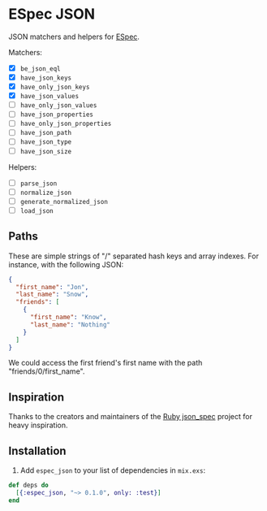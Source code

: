 # ESpec JSON

JSON matchers and helpers for [ESpec](https://github.com/antonmi/espec).

Matchers:

- [x] `be_json_eql`
- [x] `have_json_keys`
- [x] `have_only_json_keys`
- [x] `have_json_values`
- [ ] `have_only_json_values`
- [ ] `have_json_properties`
- [ ] `have_only_json_properties`
- [ ] `have_json_path`
- [ ] `have_json_type`
- [ ] `have_json_size`

Helpers:

- [ ] `parse_json`
- [ ] `normalize_json`
- [ ] `generate_normalized_json`
- [ ] `load_json`

## Paths

These are simple strings of "/" separated hash keys and array indexes. For instance, with the following JSON:

``` json
{
  "first_name": "Jon",
  "last_name": "Snow",
  "friends": [
    {
      "first_name": "Know",
      "last_name": "Nothing"
    }
  ]
}
```

We could access the first friend's first name with the path "friends/0/first_name".

## Inspiration

Thanks to the creators and maintainers of the [Ruby json_spec](https://github.com/collectiveidea/json_spec) project for heavy inspiration.

## Installation

1. Add `espec_json` to your list of dependencies in `mix.exs`:

  ```elixir
  def deps do
    [{:espec_json, "~> 0.1.0", only: :test}]
  end
  ```
